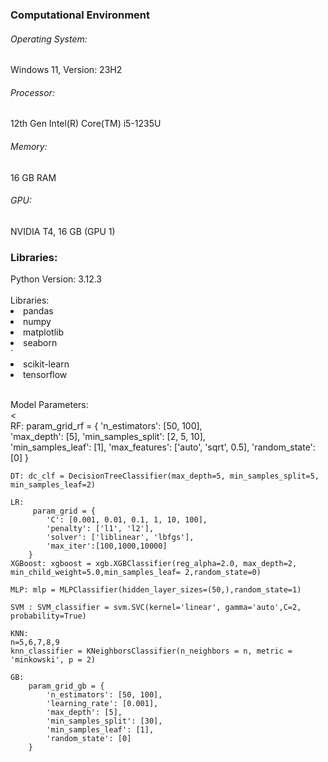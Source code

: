 <h3> Computational Environment</h3>
<h6>Operating System:</h6> Windows 11, Version: 23H2
<h6>Processor:</h6> 12th Gen Intel(R) Core(TM) i5-1235U
<h6>Memory:</h6> 16 GB RAM
<h6>GPU:</h6> NVIDIA T4, 16 GB (GPU 1)
<h3> Libraries: </h3>
Python Version: 3.12.3 <br><br>
Libraries:<br>
	<li>pandas</li>
	<li>numpy</li> 
 	<li>matplotlib</li>
  	<li>seaborn</li>
   `	<li>scikit-learn</li>
   	<li>tensorflow</li>
<br>

Model Parameters: <br> <<br>
	RF:
  		param_grid_rf = {
		    'n_estimators': [50, 100],  
		    'max_depth': [5], 
		    'min_samples_split': [2, 5, 10],  
		    'min_samples_leaf': [1],
		    'max_features': ['auto', 'sqrt', 0.5],
		    'random_state': [0]
		}
  
	DT: dc_clf = DecisionTreeClassifier(max_depth=5, min_samples_split=5, min_samples_leaf=2)
 
	LR: 
		 param_grid = {
		    'C': [0.001, 0.01, 0.1, 1, 10, 100],
		    'penalty': ['l1', 'l2'],
		    'solver': ['liblinear', 'lbfgs'],
		    'max_iter':[100,1000,10000]
		}
	XGBoost: xgboost = xgb.XGBClassifier(reg_alpha=2.0, max_depth=2, min_child_weight=5.0,min_samples_leaf= 2,random_state=0)
 
	MLP: mlp = MLPClassifier(hidden_layer_sizes=(50,),random_state=1)

	SVM : SVM_classifier = svm.SVC(kernel='linear', gamma='auto',C=2, probability=True)
	
 	KNN:
	n=5,6,7,8,9
	knn_classifier = KNeighborsClassifier(n_neighbors = n, metric = 'minkowski', p = 2)

	GB:
		param_grid_gb = {
		    'n_estimators': [50, 100],
		    'learning_rate': [0.001],
		    'max_depth': [5],
		    'min_samples_split': [30],
		    'min_samples_leaf': [1],
		    'random_state': [0]
		}
